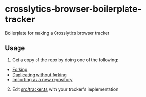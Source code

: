 # crosslytics-browser-boilerplate-tracker
Boilerplate for making a Crosslytics browser tracker

## Usage
1. Get a copy of the repo by doing one of the following:
  - [Forking](#fork-destination-box)
  - [Duplicating without forking](https://help.github.com/articles/duplicating-a-repository/)
  - [Importing as a new repository](https://github.com/new/import)
2. Edit [src/tracker.ts](src/tracker.ts) with your tracker's implementation